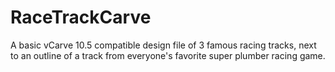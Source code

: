 # RaceTrackCarve
A basic vCarve 10.5 compatible design file of 3 famous racing tracks, next to an outline of a track from everyone's favorite super plumber racing game.
